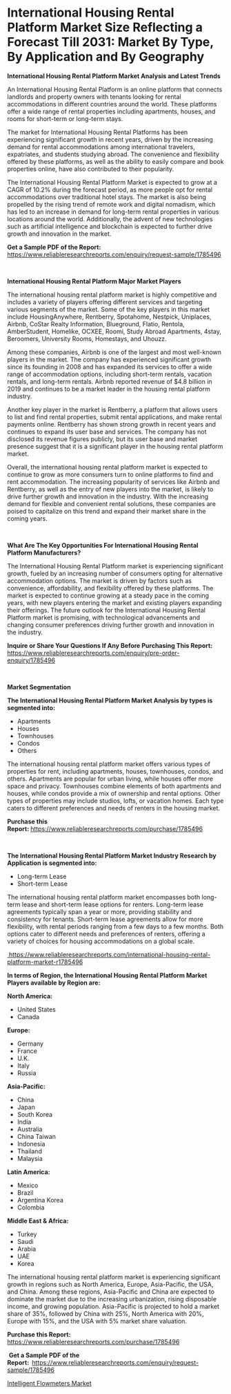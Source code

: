 <p><h1>International Housing Rental Platform Market Size Reflecting a Forecast Till 2031: Market By Type, By Application and By Geography</h1></p><p><strong>International Housing Rental Platform Market Analysis and Latest Trends</strong></p>
<p><p>An International Housing Rental Platform is an online platform that connects landlords and property owners with tenants looking for rental accommodations in different countries around the world. These platforms offer a wide range of rental properties including apartments, houses, and rooms for short-term or long-term stays.</p><p>The market for International Housing Rental Platforms has been experiencing significant growth in recent years, driven by the increasing demand for rental accommodations among international travelers, expatriates, and students studying abroad. The convenience and flexibility offered by these platforms, as well as the ability to easily compare and book properties online, have also contributed to their popularity.</p><p>The International Housing Rental Platform Market is expected to grow at a CAGR of 10.2% during the forecast period, as more people opt for rental accommodations over traditional hotel stays. The market is also being propelled by the rising trend of remote work and digital nomadism, which has led to an increase in demand for long-term rental properties in various locations around the world. Additionally, the advent of new technologies such as artificial intelligence and blockchain is expected to further drive growth and innovation in the market.</p></p>
<p><strong>Get a Sample PDF of the Report:&nbsp;</strong> <a href="https://www.reliableresearchreports.com/enquiry/request-sample/1785496">https://www.reliableresearchreports.com/enquiry/request-sample/1785496</a></p>
<p>&nbsp;</p>
<p><strong>International Housing Rental Platform Major Market Players</strong></p>
<p><p>The international housing rental platform market is highly competitive and includes a variety of players offering different services and targeting various segments of the market. Some of the key players in this market include HousingAnywhere, Rentberry, Spotahome, Nestpick, Uniplaces, Airbnb, CoStar Realty Information, Blueground, Flatio, Rentola, AmberStudent, Homelike, OCXEE, Roomi, Study Abroad Apartments, 4stay, Beroomers, University Rooms, Homestays, and Uhouzz.</p><p>Among these companies, Airbnb is one of the largest and most well-known players in the market. The company has experienced significant growth since its founding in 2008 and has expanded its services to offer a wide range of accommodation options, including short-term rentals, vacation rentals, and long-term rentals. Airbnb reported revenue of $4.8 billion in 2019 and continues to be a market leader in the housing rental platform industry.</p><p>Another key player in the market is Rentberry, a platform that allows users to list and find rental properties, submit rental applications, and make rental payments online. Rentberry has shown strong growth in recent years and continues to expand its user base and services. The company has not disclosed its revenue figures publicly, but its user base and market presence suggest that it is a significant player in the housing rental platform market.</p><p>Overall, the international housing rental platform market is expected to continue to grow as more consumers turn to online platforms to find and rent accommodation. The increasing popularity of services like Airbnb and Rentberry, as well as the entry of new players into the market, is likely to drive further growth and innovation in the industry. With the increasing demand for flexible and convenient rental solutions, these companies are poised to capitalize on this trend and expand their market share in the coming years.</p></p>
<p>&nbsp;</p>
<p><strong>What Are The Key Opportunities For International Housing Rental Platform Manufacturers?</strong></p>
<p><p>The International Housing Rental Platform market is experiencing significant growth, fueled by an increasing number of consumers opting for alternative accommodation options. The market is driven by factors such as convenience, affordability, and flexibility offered by these platforms. The market is expected to continue growing at a steady pace in the coming years, with new players entering the market and existing players expanding their offerings. The future outlook for the International Housing Rental Platform market is promising, with technological advancements and changing consumer preferences driving further growth and innovation in the industry.</p></p>
<p><strong>Inquire or Share Your Questions If Any Before Purchasing This Report:</strong> <a href="https://www.reliableresearchreports.com/enquiry/pre-order-enquiry/1785496">https://www.reliableresearchreports.com/enquiry/pre-order-enquiry/1785496</a></p>
<p>&nbsp;</p>
<p><strong>Market Segmentation</strong></p>
<p><strong>The International Housing Rental Platform Market Analysis by types is segmented into:</strong></p>
<p><ul><li>Apartments</li><li>Houses</li><li>Townhouses</li><li>Condos</li><li>Others</li></ul></p>
<p><p>The international housing rental platform market offers various types of properties for rent, including apartments, houses, townhouses, condos, and others. Apartments are popular for urban living, while houses offer more space and privacy. Townhouses combine elements of both apartments and houses, while condos provide a mix of ownership and rental options. Other types of properties may include studios, lofts, or vacation homes. Each type caters to different preferences and needs of renters in the housing market.</p></p>
<p><strong>Purchase this Report:&nbsp;</strong><a href="https://www.reliableresearchreports.com/purchase/1785496">https://www.reliableresearchreports.com/purchase/1785496</a></p>
<p>&nbsp;</p>
<p><strong>The International Housing Rental Platform Market Industry Research by Application is segmented into:</strong></p>
<p><ul><li>Long-term Lease</li><li>Short-term Lease</li></ul></p>
<p><p>The international housing rental platform market encompasses both long-term lease and short-term lease options for renters. Long-term lease agreements typically span a year or more, providing stability and consistency for tenants. Short-term lease agreements allow for more flexibility, with rental periods ranging from a few days to a few months. Both options cater to different needs and preferences of renters, offering a variety of choices for housing accommodations on a global scale.</p></p>
<p><a href="https://www.reliableresearchreports.com/international-housing-rental-platform-market-r1785496">&nbsp;https://www.reliableresearchreports.com/international-housing-rental-platform-market-r1785496</a></p>
<p><strong>In terms of Region, the International Housing Rental Platform Market Players available by Region are:</strong></p>
<p>
    <p> <strong> North America: </strong>
        <ul>
            <li>United States</li>
            <li>Canada</li>
        </ul>
        </p> 
    <p> <strong> Europe: </strong>
        <ul>
            <li>Germany</li>
            <li>France</li>
            <li>U.K.</li>
            <li>Italy</li>
            <li>Russia</li>
        </ul>
        </p> 
    <p> <strong> Asia-Pacific: </strong>
        <ul>
            <li>China</li>
            <li>Japan</li>
            <li>South Korea</li>
            <li>India</li>
            <li>Australia</li>
            <li>China Taiwan</li>
            <li>Indonesia</li>
            <li>Thailand</li>
            <li>Malaysia</li>
        </ul>
        </p> 
    <p> <strong> Latin America: </strong>
        <ul>
            <li>Mexico</li>
            <li>Brazil</li>
            <li>Argentina Korea</li>
            <li>Colombia</li>
        </ul>
        </p> 
    <p> <strong> Middle East & Africa: </strong>
        <ul>
            <li>Turkey</li>
            <li>Saudi</li>
            <li>Arabia</li>
            <li>UAE</li>
            <li>Korea</li>
        </ul>
    </p>
    </p>
<p><p>The international housing rental platform market is experiencing significant growth in regions such as North America, Europe, Asia-Pacific, the USA, and China. Among these regions, Asia-Pacific and China are expected to dominate the market due to the increasing urbanization, rising disposable income, and growing population. Asia-Pacific is projected to hold a market share of 35%, followed by China with 25%, North America with 20%, Europe with 15%, and the USA with 5% market share valuation.</p></p>
<p><strong>Purchase this Report: </strong><a href="https://www.reliableresearchreports.com/purchase/1785496">https://www.reliableresearchreports.com/purchase/1785496</a></p>
<p>&nbsp;<strong>Get a Sample PDF of the Report:&nbsp;&nbsp;</strong><a href="https://www.reliableresearchreports.com/enquiry/request-sample/1785496">https://www.reliableresearchreports.com/enquiry/request-sample/1785496</a></p>
<p><strong></strong></p>
<p><p><a href="https://view.publitas.com/reportprime-1/intelligent-flowmeters-market-share-and-new-trends-analysis-by-its-type-application-end-use-and-forecast-for-period-from-2024-to-2031/">Intelligent Flowmeters Market</a></p></p>